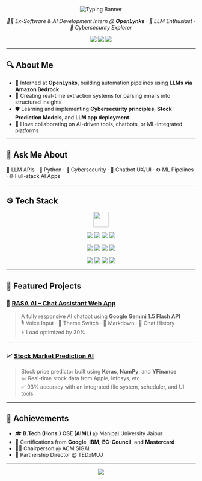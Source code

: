 <!-- 🚀 Typing Banner -->
<p align="center">
  <img src="https://readme-typing-svg.demolab.com?font=Fira+Code&size=28&pause=1000&color=00F7FF&center=true&vCenter=true&multiline=true&width=1000&height=80&lines=Hey%2C+I'm+Kawshal+Ram!;Software+Dev+Intern+%40+OpenLynks;AI+Engineer+%7C+Cybersecurity+Explorer+%7C+LLM+Developer" alt="Typing Banner" />
</p>

<p align="center">
  <em>👨‍💻 Ex-Software & AI Development Intern @ <strong>OpenLynks</strong> · 🤖 LLM Enthusiast · 🔐 Cybersecurity Explorer</em>
</p>

<p align="center">
  <a href="mailto:kawshalram09@gmail.com"><img src="https://img.shields.io/badge/Gmail-kawshalram09@gmail.com-EA4335?style=flat-square&logo=gmail&logoColor=white"/></a>
  <a href="https://linkedin.com/in/KawshalRam"><img src="https://img.shields.io/badge/LinkedIn-KawshalRam-0A66C2?style=flat-square&logo=linkedin&logoColor=white"/></a>
  <a href="https://github.com/KawshalRam"><img src="https://img.shields.io/badge/GitHub-KawshalRam-181717?style=flat-square&logo=github&logoColor=white"/></a>
</p>

---

## 🔍 About Me

- 💼 Interned at **OpenLynks**, building automation pipelines using **LLMs via Amazon Bedrock**  
- 🔄 Creating real-time extraction systems for parsing emails into structured insights  
- 🛡️ Learning and implementing **Cybersecurity principles**, **Stock Prediction Models**, and **LLM app deployment**  
- 🤝 I love collaborating on AI-driven tools, chatbots, or ML-integrated platforms

---

## 💬 Ask Me About

🧠 LLM APIs · 🐍 Python · 🔐 Cybersecurity · 🎨 Chatbot UX/UI · ⚙️ ML Pipelines · 🌐 Full-stack AI Apps

---

## ⚙️ Tech Stack

<p align="center">
  <!-- Core Languages & Platforms -->
  <img src="https://skillicons.dev/icons?i=nodejs,js,python,cpp,html,css,mysql,aws,vscode,github" height="40" />
</p>

<p align="center">
  <!-- Data Science & ML -->
  <img src="https://img.shields.io/badge/NumPy-013243?style=for-the-badge&logo=numpy&logoColor=white"/>
  <img src="https://img.shields.io/badge/Pandas-150458?style=for-the-badge&logo=pandas&logoColor=white"/>
  <img src="https://img.shields.io/badge/Keras-D00000?style=for-the-badge&logo=keras&logoColor=white"/>
  <img src="https://img.shields.io/badge/Scikit--Learn-F7931E?style=for-the-badge&logo=scikit-learn&logoColor=white"/>
</p>

<p align="center">
  <!-- APIs, LLMs, Auth -->
  <img src="https://img.shields.io/badge/Cohere-LLM-2d2d2d?style=for-the-badge&logo=cohere&logoColor=white"/>
  <img src="https://img.shields.io/badge/Amazon%20Bedrock-LLaMA3-ff9900?style=for-the-badge&logo=amazon&logoColor=white"/>
  <img src="https://img.shields.io/badge/Microsoft%20Graph%20API-365-blueviolet?style=for-the-badge&logo=microsoft&logoColor=white"/>
  <img src="https://img.shields.io/badge/OAuth2-Authorization-2c6dbe?style=for-the-badge&logo=oauth&logoColor=white"/>
</p>

<p align="center">
  <!-- Utilities & Email Parsing -->
  <img src="https://img.shields.io/badge/Fast--CSV-Data%20Writer-36a165?style=for-the-badge&logo=nodedotjs&logoColor=white"/>
  <img src="https://img.shields.io/badge/Cheerio-HTML%20Parser-1177bb?style=for-the-badge&logo=jquery&logoColor=white"/>
  <img src="https://img.shields.io/badge/Axios-HTTP%20Client-671ddf?style=for-the-badge&logo=axios&logoColor=white"/>
  <img src="https://img.shields.io/badge/dotenv-Env%20Loader-44cc11?style=for-the-badge&logo=nodedotjs&logoColor=white"/>
</p>

---

## 🚀 Featured Projects

### 🧠 [RASA AI – Chat Assistant Web App](https://github.com/KawshalRam/RASA-AI)
> A fully responsive AI chatbot using **Google Gemini 1.5 Flash API**  
> 🎙 Voice Input · 🌙 Theme Switch · 📝 Markdown · 💾 Chat History  
> ⚡ Load optimized by 30%

---

### 📈 [Stock Market Prediction AI](https://github.com/KawshalRam/STOCK-prediction)
> Stock price predictor built using **Keras**, **NumPy**, and **YFinance**  
> 📊 Real-time stock data from Apple, Infosys, etc.  
> ✅ 93% accuracy with an integrated file system, scheduler, and UI tools

---

## 🏅 Achievements

- 🎓 **B.Tech (Hons.) CSE (AIML)** @ Manipal University Jaipur  
- 🧠 Certifications from **Google**, **IBM**, **EC-Council**, and **Mastercard**  
- 👨‍🏫 Chairperson @ ACM SIGAI
- 🤝 Partnership Director @ TEDxMUJ  

---

<!-- 🛰️ Footer -->
<p align="center">
  <img src="https://capsule-render.vercel.app/api?type=rect&color=004aad,facc15&height=100&section=footer&text=Thanks%20for%20visiting!%20🚀&fontColor=ffffff&fontSize=20" />
</p>
